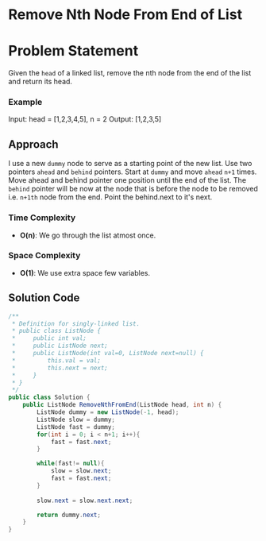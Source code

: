 # Remove Nth Node From End of List

# Problem Statement
Given the `head` of a linked list, remove the nth node from the end of the list and return its head.

### Example
Input: head = [1,2,3,4,5], n = 2 Output: [1,2,3,5]
## Approach
I use a new `dummy` node to serve as a starting point of the new list. Use two pointers `ahead` and `behind` pointers. Start at `dummy` and move `ahead` `n+1` times. Move ahead and behind pointer one position until the end of the list. The `behind` pointer will be now at the node that is before the node to be removed i.e. `n+1th` node from the end. Point the behind.next to it's next.

### Time Complexity
- **O(n)**: We go through the list atmost once.
### Space Complexity
- **O(1)**: We use extra space few variables.

## Solution Code
```C#
/**
 * Definition for singly-linked list.
 * public class ListNode {
 *     public int val;
 *     public ListNode next;
 *     public ListNode(int val=0, ListNode next=null) {
 *         this.val = val;
 *         this.next = next;
 *     }
 * }
 */
public class Solution {
    public ListNode RemoveNthFromEnd(ListNode head, int n) {
        ListNode dummy = new ListNode(-1, head);
        ListNode slow = dummy;
        ListNode fast = dummy;
        for(int i = 0; i < n+1; i++){
            fast = fast.next;
        }

        while(fast!= null){
            slow = slow.next;
            fast = fast.next;
        }
        
        slow.next = slow.next.next;

        return dummy.next;
    }
}